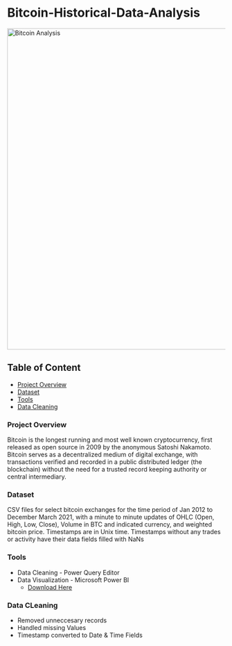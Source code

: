 # Bitcoin-Historical-Data-Analysis

<img width="740" alt="Bitcoin Analysis" src="https://github.com/user-attachments/assets/b55a7178-e2d2-4c9e-8c9b-7ebce816370d">

## Table of Content

- [Project Overview](#project-overview)
- [Dataset](#dataset)
- [Tools](#tools)
- [Data Cleaning](#data-cleaning)

### Project Overview
Bitcoin is the longest running and most well known cryptocurrency, first released as open source in 2009 by the anonymous Satoshi Nakamoto. 
Bitcoin serves as a decentralized medium of digital exchange, with transactions verified and recorded in a public distributed ledger (the blockchain) without the need for a trusted record keeping authority or central intermediary.

### Dataset
CSV files for select bitcoin exchanges for the time period of Jan 2012 to December March 2021, with 
a minute to minute updates of OHLC (Open, High, Low, Close), Volume in BTC and indicated currency, 
and weighted bitcoin price. Timestamps are in Unix time. Timestamps without any trades or activity have
their data fields filled with NaNs

### Tools
- Data Cleaning - Power Query Editor
- Data Visualization - Microsoft Power BI
  - [Download Here](https://microsoft.com)

### Data CLeaning
- Removed unneccesary records
- Handled missing Values
- Timestamp converted to Date & Time Fields
